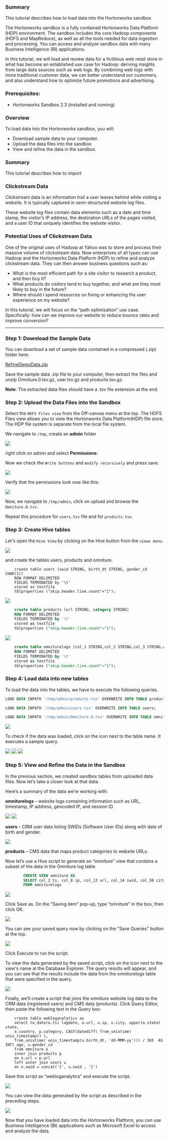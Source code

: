 ### Summary

This tutorial describes how to load data into the Hortonworks sandbox.

The Hortonworks sandbox is a fully contained Hortonworks Data Platform (HDP) environment. The sandbox includes the core Hadoop components (HDFS and MapReduce), as well as all the tools needed for data ingestion and processing. You can access and analyze sandbox data with many Business Intelligence (BI) applications.

In this tutorial, we will load and review data for a fictitious web retail store in what has become an established use case for Hadoop: deriving insights from large data sources such as web logs. By combining web logs with more traditional customer data, we can better understand our customers, and also understand how to optimize future promotions and advertising.

### Prerequisites:

* Hortonworks Sandbox 2.3 (installed and running)

### Overview

To load data into the Hortonworks sandbox, you will:

* Download sample data to your computer.
* Upload the data files into the sandbox
* View and refine the data in the sandbox.

### Summary

This tutorial describes how to import 

### Clickstream Data

Clickstream data is an information trail a user leaves behind while visiting a website. It is typically captured in semi-structured website log files.

These website log files contain data elements such as a date and time stamp, the visitor’s IP address, the destination URLs of the pages visited, and a user ID that uniquely identifies the website visitor.

### Potential Uses of Clickstream Data

One of the original uses of Hadoop at Yahoo was to store and process their massive volume of clickstream data. Now enterprises of all types can use Hadoop and the Hortonworks Data Platform (HDP) to refine and analyze clickstream data. They can then answer business questions such as:

*   What is the most efficient path for a site visitor to research a product, and then buy it?
*   What products do visitors tend to buy together, and what are they most likely to buy in the future?
*   Where should I spend resources on fixing or enhancing the user experience on my website?

In this tutorial, we will focus on the “path optimization” use case. Specifically: how can we improve our website to reduce bounce rates and improve conversion?

--------------------------------------------------------------------------------------


### Step 1: Download the Sample Data

You can download a set of sample data contained in a compressed (.zip) folder here:

[RefineDemoData.zip](https://s3.amazonaws.com/hw-sandbox/tutorial8/RefineDemoData.zip)

Save the sample data .zip file to your computer, then extract the files and unzip Omniture.0.tsv.gz, user.tsv.gz and products.tsv.gz.

**Note**: The extracted data files should have a .tsv file extension at the end. 

### Step 2: Upload the Data Files into the Sandbox

Select the ``HDFS Files view`` from the Off-canvas menu at the top. The HDFS Files view allows you to view the Hortonworks Data Platform(HDP) file store. The HDP file system is separate from the local file system.


We navigate to ``/tmp``, create an **admin** folder

![](../../../assets/2-3/clickstream/68747470733a2f42f7777772e676f6f676c6564726976652e636f6d2f686f73742f30427a686c4f79776e4f7071386155744456453554576a497a516d633f7261773d74727565.png)  

right click on admin and select **Permissions**:

Now we check the ``Write buttons`` and ``modify recursively`` and press save.

![](../../../assets/2-3/clickstream/68747470733a22f22f7777772e676f6f676c6564726976652e636f6d2f686f73742f30427a686c4f79776e4f7071384d33557a4e693171636e426a516d633f7261773d74727565.png) 

Verify that the permissions look now like this: 

![](../../../assets/2-3/clickstream/68747470733a2f2f7777772e676f6f676c6564726976652e636f6d2f686f73742f30427a686c4f79776e4f70713854475a716345395252316876596d633f7261773d74727565.png) 

Now, we navigate to ``/tmp/admin``, click on upload and browse the ``Omniture.0.tsv``. 

Repeat this procedure for ``users.tsv`` file and for ``products.tsv``. 

### Step 3: Create Hive tables

Let's open the ``Hive View`` by clicking on the Hive button from the ``views menu``. 

![](../../../assets/2-3/clickstream/687474707133a2f2f7777772e676f6f676c6564726976652e636f6d2f686f73742f30427a686c4f79776e4f707138566c68794c575934576e6c574e324d3f7261773d74727565.png) 

and create the tables users, products and omniture. 

```
    create table users (swid STRING, birth_dt STRING, gender_cd CHAR(1))
    ROW FORMAT DELIMITED
    FIELDS TERMINATED by '\t'
    stored as textfile 
    tblproperties ("skip.header.line.count"="1");
```

![](../../../assets/2-3/clickstream/68747470733a2f12f7777772e676f6f676c6564726976652e636f6d2f686f73742f30427a686c4f79776e4f707138544752564c585574646c64596256553f7261773d74727565.png) 

```sql
    create table products (url STRING, category STRING)
    ROW FORMAT DELIMITED
    FIELDS TERMINATED by '\t'
    stored as textfile 
    tblproperties ("skip.header.line.count"="1");
```

![](../../../assets/2-3/clickstream/68747470733a2f23f7777772e676f6f676c6564726976652e636f6d2f686f73742f30427a686c4f79776e4f7071385a327459596b5a4463546b315a44413f7261773d74727565.png) 

```sql    
    create table omniturelogs (col_1 STRING,col_2 STRING,col_3 STRING,col_4 STRING,col_5 STRING,col_6 STRING,col_7 STRING,col_8 STRING,col_9 STRING,col_10 STRING,col_11 STRING,col_12 STRING,col_13 STRING,col_14 STRING,col_15 STRING,col_16 STRING,col_17 STRING,col_18 STRING,col_19 STRING,col_20 STRING,col_21 STRING,col_22 STRING,col_23 STRING,col_24 STRING,col_25 STRING,col_26 STRING,col_27 STRING,col_28 STRING,col_29 STRING,col_30 STRING,col_31 STRING,col_32 STRING,col_33 STRING,col_34 STRING,col_35 STRING,col_36 STRING,col_37 STRING,col_38 STRING,col_39 STRING,col_40 STRING,col_41 STRING,col_42 STRING,col_43 STRING,col_44 STRING,col_45 STRING,col_46 STRING,col_47 STRING,col_48 STRING,col_49 STRING,col_50 STRING,col_51 STRING,col_52 STRING,col_53 STRING)
    ROW FORMAT DELIMITED
    FIELDS TERMINATED by '\t'
    stored as textfile 
    tblproperties ("skip.header.line.count"="1");
```

### Step 4: Load data into new tables

To load the data into the tables, we have to execute the following queries. 

```sql
LOAD DATA INPATH '/tmp/admin/products.tsv' OVERWRITE INTO TABLE products;

LOAD DATA INPATH '/tmp/admin/users.tsv' OVERWRITE INTO TABLE users;

LOAD DATA INPATH '/tmp/admin/Omniture.0.tsv' OVERWRITE INTO TABLE omniturelogs;
```

![](../../../assets/2-3/clickstream/687474707333a2f2f7777772e676f6f676c6564726976652e636f6d2f686f73742f30427a686c4f79776e4f7071384f47395453324a57525864555245553f7261773d74727565.png) 

To check if the data was loaded, click on the icon next to the table name. It executes a sample query.

![](../../../assets/2-3/clickstream/68747470733a2f21f7777772e676f6f676c6564726976652e636f6d2f686f73742f30427a686c4f79776e4f7071384d454630556a4a3056454a734f45553f7261773d74727565.png) 
![](../../../assets/2-3/clickstream/68747470733a2f12f7777772e676f6f676c6564726976652e636f6d2f686f73742f30427a686c4f79776e4f707138565656745a7a4a52524442686330303f7261773d74727565.png) 
![](../../../assets/2-3/clickstream/68747470733a2f2f7777772e676f6f676c6564726976652e636f6d2f686f73742f30427a686c4f79776e4f70713853474a6d65455533625745304d54673f7261773d74727565.png) 
### Step 5: View and Refine the Data in the Sandbox

In the previous section, we created sandbox tables from uploaded data files. Now let’s take a closer look at that data.

Here’s a summary of the data we’re working with:

**omniturelogs** – website logs containing information such as URL, timestamp, IP address, geocoded IP, and session ID.

![](../../../assets/2-3/clickstream/687474707133a2f2f7777772e676f6f676c6564726976652e636f6d2f686f73742f30427a686c4f79776e4f707138516e70445a4846365332395454584d3f7261773d74727565.png) 
![](../../../assets/2-3/clickstream/68747470733a2f2f7777772e676f6f676c6564726976652e636f6d2f686f73742f30427a686c4f79776e4f7071386158707a5430787161475a6d5647383f7261773d74727565.png) 

**users** – CRM user data listing SWIDs (Software User IDs) along with date of birth and gender.

![](../../../assets/2-3/clickstream/68747470733a2f2f7777772e676f6f676c6564726976652e636f6d2f686f73742f30427a686c4f79776e4f70713854576b784d46677757576c465344513f7261773d74727565.png) 

**products** – CMS data that maps product categories to website URLs.

Now let’s use a Hive script to generate an “omniture” view that contains a subset of the data in the Omniture log table. 

```sql
        CREATE VIEW omniture AS 
        SELECT col_2 ts, col_8 ip, col_13 url, col_14 swid, col_50 city, col_51 country, col_53 state 
        FROM omniturelogs 
```

![](../../../assets/2-3/clickstream/68747470733a2f2f7777772e676f6f676c6564726976652e636f6d2f686f73742f30427a686c4f79776e4f7071384e55467a556d744253586c5a6147383f7261773d74727565.png) 

Click Save as. On the “Saving item” pop-up, type “omniture” in the box, then click OK.

![](../../../assets/2-3/clickstream/68747470733a2f2f7777772e676f6f676c6564726976652e636f6d2f686f73742f30427a686c4f79776e4f707138546c52745557684d5130686c5645453f7261773d74727565.png) 

You can see your saved query now by clicking on the "Save Queries" button at the top.

![](../../../assets/2-3/clickstream/68747470733a2f2f7777772e676f6f676c6564726976652e636f6d2f686f73742f30427a686c4f79776e4f707138556c59305758426b623164526157633f7261773d74727565.png) 

Click Execute to run the script.

To view the data generated by the saved script, click on the icon next to the view's name at the Database Explorer. 
The query results will appear, and you can see that the results include the data from the omniturelogs table that were specified in the query.

![](../../../assets/2-3/clickstream/68747470733a2f2f7777772e676f6f676c6564726976652e636f6d2f686f73742f30427a686c4f79776e4f7071385a4574665a305a47556b6c524d30553f7261773d74727565.png) 

Finally, we’ll create a script that joins the omniture website log data to the CRM data (registered users) and CMS data (products). Click Query Editor, then paste the following text in the Query box:

```
    create table webloganalytics as 
    select to_date(o.ts) logdate, o.url, o.ip, o.city, upper(o.state) state, 
    o.country, p.category, CAST(datediff( from_unixtime( unix_timestamp() ), 
    from_unixtime( unix_timestamp(u.birth_dt, 'dd-MMM-yy'))) / 365  AS INT) age, u.gender_cd
    from omniture o 
    inner join products p     
    on o.url = p.url 
    left outer join users u 
    on o.swid = concat('{', u.swid , '}')
```

Save this script as “webloganalytics” and execute the script. 

![](../../../assets/2-3/clickstream/68747470733a2f2f7777772e676f6f676c6564726976652e636f6d2f686f73742f30427a686c4f79776e4f707138526c6877583246664d3367774e55453f7261773d74727565.png) 

You can view the data generated by the script as described in the preceding steps.

![](../../../assets/2-3/clickstream/68747470733a2f2f7777772e676f6f676c6564726976652e636f6d2f686f73742f30427a686c4f79776e4f7071384d445631627a4a72633245305354513f7261773d74727565.png) 

Now that you have loaded data into the Hortonworks Platform, you can use Business Intelligence (BI) applications such as Microsoft Excel to access and analyze the data.